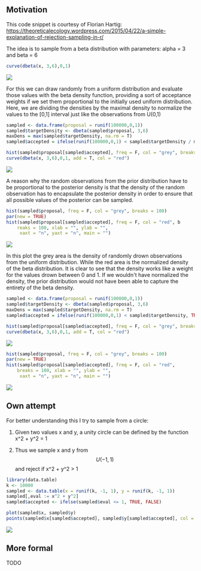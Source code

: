 ## Motivation

This code snippet is courtesy of Florian Hartig:
https://theoreticalecology.wordpress.com/2015/04/22/a-simple-explanation-of-rejection-sampling-in-r/

The idea is to sample from a beta distribution with parameters:
alpha = 3 and beta = 6

```r
curve(dbeta(x, 3,6),0,1)
```
![](img/beta.png)

For this we can draw randomly from a uniform distribution and evaluate those values with the beta density function, providing
a sort of acceptance weights if we set them proportional to the initially used uniform distribution. Here, we are dividing the 
densities by the maximal density to normalize the values to the [0,1] interval just like the observations from U(0,1)

```r
sampled <- data.frame(proposal = runif(100000,0,1))
sampled$targetDensity <- dbeta(sampled$proposal, 3,6)
maxDens = max(sampled$targetDensity, na.rm = T)
sampled$accepted = ifelse(runif(100000,0,1) < sampled$targetDensity / maxDens, TRUE, FALSE)

hist(sampled$proposal[sampled$accepted], freq = F, col = "grey", breaks = 100)
curve(dbeta(x, 3,6),0,1, add = T, col = "red")
```
![](img/histfit.png)

A reason why the random observations from the prior distribution have to be proportional to the posterior density is that the density of the random observation has to encapsulate the posterior density in order to ensure that all possible values of the posterior can be sampled. 

```r
hist(sampled$proposal, freq = F, col = "grey", breaks = 100) 
par(new = TRUE)
hist(sampled$proposal[sampled$accepted], freq = F, col = "red", b
	reaks = 100, xlab = "", ylab = "",
     xaxt = "n", yaxt = "n", main = "")
````
![](img/betaencaps.png)

In this plot the grey area is the density of randomly drown observations from the uniform distribution. While the red area is the normalized density of the beta distribution. It is clear to see that the density works like a weight for the values drown between 0 and 1. If we wouldn't have normalized the density, the prior distribution would not have been able to capture the entirety of the beta density.

```r
sampled <- data.frame(proposal = runif(100000,0,1))
sampled$targetDensity <- dbeta(sampled$proposal, 3,6)
maxDens = max(sampled$targetDensity, na.rm = T)
sampled$accepted = ifelse(runif(100000,0,1) < sampled$targetDensity, TRUE, FALSE)

hist(sampled$proposal[sampled$accepted], freq = F, col = "grey", breaks = 100)
curve(dbeta(x, 3,6),0,1, add = T, col = "red")
```
![](img/betabadfit.png)
```r
hist(sampled$proposal, freq = F, col = "grey", breaks = 100) 
par(new = TRUE)
hist(sampled$proposal[sampled$accepted], freq = F, col = "red", 
	breaks = 100, xlab = "", ylab = "",
     xaxt = "n", yaxt = "n", main = "")
```
![](img/betanoencaps.png)

## Own attempt

For better understanding this I try to sample from a circle:

1. Given two values x and y, a unity circle can be defined by the function x^2 + y^2 = 1

2. Thus we sample x and y from $$U(-1,1)$$ and reject if x^2 + y^2 > 1

```r
library(data.table)
k <- 10000
sampled <- data.table(x = runif(k, -1, 1), y = runif(k, -1, 1))
sampled[,eval := x^2 + y^2]
sampled$accepted <- ifelse(sampled$eval <= 1, TRUE, FALSE)

plot(sampled$x, sampled$y)
points(sampled$x[sampled$accepted], sampled$y[sampled$accepted], col = "red")
```
![](img/circle.png)

## More formal
TODO
